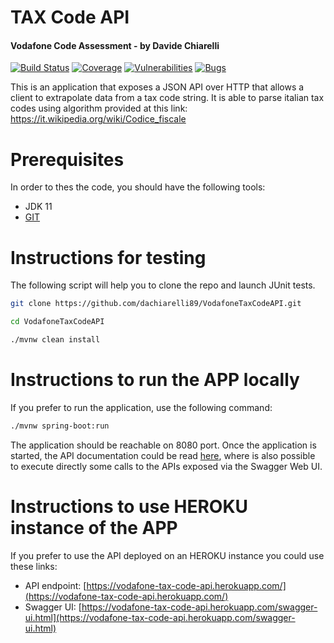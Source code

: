# TAX Code API
#### Vodafone Code Assessment - by Davide Chiarelli

[![Build Status](https://api.travis-ci.org/dachiarelli89/VodafoneTaxCodeAPI.svg?branch=master)](https://sonarcloud.io/dashboard?id=dachiarelli89_VodafoneTaxCodeAPI) [![Coverage](https://sonarcloud.io/api/project_badges/measure?project=dachiarelli89_VodafoneTaxCodeAPI&metric=coverage)](https://sonarcloud.io/dashboard?id=dachiarelli89_VodafoneTaxCodeAPI) [![Vulnerabilities](https://sonarcloud.io/api/project_badges/measure?project=dachiarelli89_VodafoneTaxCodeAPI&metric=vulnerabilities)](https://sonarcloud.io/dashboard?id=dachiarelli89_VodafoneTaxCodeAPI) [![Bugs](https://sonarcloud.io/api/project_badges/measure?project=dachiarelli89_VodafoneTaxCodeAPI&metric=bugs)](https://sonarcloud.io/dashboard?id=dachiarelli89_VodafoneTaxCodeAPI)

This is an application that exposes a JSON API over HTTP that allows a client to extrapolate data from a
tax code string.
It is able to parse italian tax codes using algorithm provided at this link: https://it.wikipedia.org/wiki/Codice_fiscale
# Prerequisites
In order to thes the code, you should have the following tools:
- JDK 11
- [GIT](https://git-scm.com/)

# Instructions for testing
The following script will help you to clone the repo and launch JUnit tests.
```sh
git clone https://github.com/dachiarelli89/VodafoneTaxCodeAPI.git

cd VodafoneTaxCodeAPI

./mvnw clean install
```
# Instructions to run the APP locally

If you prefer to run the application, use the following command:
```sh
./mvnw spring-boot:run
```
The application should be reachable on 8080 port. 
Once the application is started, the API documentation could be read [here](http://localhost:8080/swagger-ui.html), where is also possible to execute directly some calls to the APIs exposed via the Swagger Web UI. 


# Instructions to use HEROKU instance of the APP 

If you prefer to use the API deployed on an HEROKU instance you could use these links:
- API endpoint: [https://vodafone-tax-code-api.herokuapp.com/](https://vodafone-tax-code-api.herokuapp.com/)
- Swagger UI: [https://vodafone-tax-code-api.herokuapp.com/swagger-ui.html](https://vodafone-tax-code-api.herokuapp.com/swagger-ui.html)
